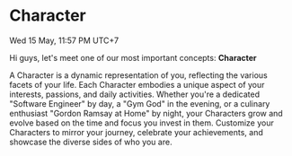 # Character

Wed 15 May, 11:57 PM UTC+7

Hi guys, let's meet one of our most important concepts: **Character**

A Character is a dynamic representation of you, reflecting the various facets of your life. Each Character embodies a unique aspect of your interests, passions, and daily activities. Whether you're a dedicated "Software Engineer" by day, a "Gym God" in the evening, or a culinary enthusiast "Gordon Ramsay at Home" by night, your Characters grow and evolve based on the time and focus you invest in them. Customize your Characters to mirror your journey, celebrate your achievements, and showcase the diverse sides of who you are.
